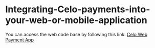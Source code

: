 # Integrating-Celo-payments-into-your-web-or-mobile-application

You can access the web code base by following this link: [Celo Web Payment App](https://github.com/Qtech11/celo-payment-app)
